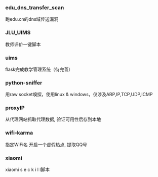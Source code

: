 ### edu_dns_transfer_scan

跑edu.cn的dns域传送漏洞

### JLU_UIMS

教师评价一键脚本

### uims

flask完成教学管理系统（待完善）

### python-sniffer

用raw socket嗅探，使用linux & windows，仅涉及ARP,IP,TCP,UDP,ICMP

### proxyIP

从代理网站抓取代理数据, 验证可用性后存到本地

### wifi-karma

指定WiFi名 开启一个虚假热点, 提取QQ号

### xiaomi

xiaomi s e c k i l l脚本
